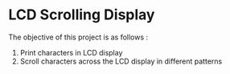 # LCD Scrolling Display

The objective of this project is as follows :

  1. Print characters in LCD display
  2. Scroll characters across the LCD display in different patterns
